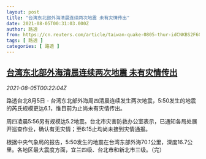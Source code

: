 ```yaml
---
layout: post
title: "台湾东北部外海清晨连续两次地震 未有灾情传出"
date: 2021-08-05T00:31:03.000Z
author: 路透
from: https://cn.reuters.com/article/taiwan-quake-0805-thur-idCNKBS2F601B
tags: [ 路透 ]
categories: [ 路透 ]
---
```

<!--1628123463000-->
[台湾东北部外海清晨连续两次地震 未有灾情传出](https://cn.reuters.com/article/taiwan-quake-0805-thur-idCNKBS2F601B)
------

<div>
<div><i>2021-08-05T00:22:04Z</i></div><p>路透台北8月5日 - 台湾东北部外海周四清晨连续发生两次地震，5:50发生的地震的芮氏规模更达6.1，惟目前为止尚未有灾情传出。</p><p>周四凌晨5:56另有规模达5.2地震。台北市灾害防救办公室表示，已通知各局处展开巡查作业，确认有无灾情；至6:15止均尚未接到灾情通报。</p><p>根据中央气象局的报告，5:50发生的地震在台湾东部外海70.1公里，深度16.7公里。各地区最大震度方面，宜兰四级、台北市和新北市三级。（完）</p>
</div>
